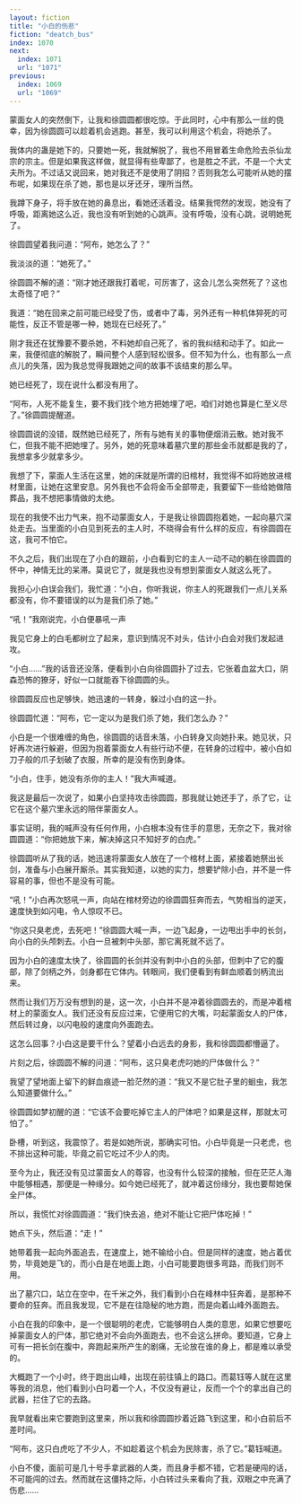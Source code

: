 ```yaml
---
layout: fiction
title: "小白的伤悲"
fiction: "deatch_bus"
index: 1070
next:
  index: 1071
  url: "1071"
previous:
  index: 1069
  url: "1069"
---
```

蒙面女人的突然倒下，让我和徐圆圆都很吃惊。于此同时，心中有那么一丝的侥幸，因为徐圆圆可以趁着机会逃跑。甚至，我可以利用这个机会，将她杀了。

我体内的蛊是她下的，只要她一死，我就解脱了，我也不用冒着生命危险去杀仙龙宗的宗主。但是如果我这样做，就显得有些卑鄙了，也是胜之不武，不是一个大丈夫所为。不过话又说回来，她对我还不是使用了阴招？否则我怎么可能听从她的摆布呢，如果现在杀了她，那也是以牙还牙，理所当然。

我蹲下身子，将手放在她的鼻息出，看她还活着没。结果我愕然的发现，她没有了呼吸，距离她这么近，我也没有听到她的心跳声。没有呼吸，没有心跳，说明她死了。

徐圆圆望着我问道：“阿布，她怎么了？”

我淡淡的道：“她死了。”

徐圆圆不解的道：“刚才她还跟我打着呢，可厉害了，这会儿怎么突然死了？这也太奇怪了吧？”

我道：“她在回来之前可能已经受了伤，或者中了毒，另外还有一种机体猝死的可能性，反正不管是哪一种，她现在已经死了。”

刚才我还在犹豫要不要杀她，不料她却自己死了，省的我纠结和动手了。如此一来，我便彻底的解脱了，瞬间整个人感到轻松很多。但不知为什么，也有那么一点点儿的失落，因为我总觉得我跟她之间的故事不该结束的那么早。

她已经死了，现在说什么都没有用了。

“阿布，人死不能复生，要不我们找个地方把她埋了吧，咱们对她也算是仁至义尽了。”徐圆圆提醒道。

徐圆圆说的没错，既然她已经死了，所有与她有关的事物便烟消云散。她对我不仁，但我不能不把她埋了。另外，她的死意味着墓穴里的那些金币就都是我的了，我想拿多少就拿多少。

我想了下，蒙面人生活在这里，她的床就是所谓的旧棺材，我觉得不如将她放进棺材里面，让她在这里安息。另外我也不会将金币全部带走，我要留下一些给她做陪葬品，我不想把事情做的太绝。

现在的我使不出力气来，抱不动蒙面女人，于是我让徐圆圆抱着她，一起向墓穴深处走去。当里面的小白见到死去的主人时，不晓得会有什么样的反应，有徐圆圆在这，我可不怕它。

不久之后，我们出现在了小白的跟前，小白看到它的主人一动不动的躺在徐圆圆的怀中，神情无比的呆滞。莫说它了，就是我也没有想到蒙面女人就这么死了。

我担心小白误会我们，我忙道：“小白，你听我说，你主人的死跟我们一点儿关系都没有，你不要错误的以为是我们杀了她。”

“吼！”我刚说完，小白便暴吼一声

我见它身上的白毛都树立了起来，意识到情况不对头，估计小白会对我们发起进攻。

“小白……”我的话音还没落，便看到小白向徐圆圆扑了过去，它张着血盆大口，阴森恐怖的獠牙，好似一口就能吞下徐圆圆的头。

徐圆圆反应也足够快，她迅速的一转身，躲过小白的这一扑。

徐圆圆忙道：“阿布，它一定以为是我们杀了她，我们怎么办？”

小白是一个很难缠的角色，徐圆圆的话音未落，小白转身又向她扑来。她见状，只好再次进行躲避，但因为抱着蒙面女人有些行动不便，在转身的过程中，被小白如刀子般的爪子划破了衣服，所幸的是没有伤到身体。

“小白，住手，她没有杀你的主人！”我大声喊道。

我这是最后一次说了，如果小白坚持攻击徐圆圆，那我就让她还手了，杀了它，让它在这个墓穴里永远的陪伴蒙面女人。

事实证明，我的喊声没有任何作用，小白根本没有住手的意思，无奈之下，我对徐圆圆道：“你把她放下来，解决掉这只不知好歹的白虎。”

徐圆圆听从了我的话，她迅速将蒙面女人放在了一个棺材上面，紧接着她祭出长剑，准备与小白展开厮杀。其实我知道，以她的实力，想要铲除小白，并不是一件容易的事，但也不是没有可能。

“吼！”小白再次怒吼一声，向站在棺材旁边的徐圆圆狂奔而去，气势相当的逆天，速度快到如闪电，令人惊叹不已。

“你这只臭老虎，去死吧！”徐圆圆大喊一声，一边飞起身，一边甩出手中的长剑，向小白的头颅刺去。小白一旦被刺中头部，那它离死就不远了。

因为小白的速度太快了，徐圆圆的长剑并没有刺中小白的头部，但刺中了它的腹部，除了剑柄之外，剑身都在它体内。转眼间，我们便看到有鲜血顺着剑柄流出来。

然而让我们万万没有想到的是，这一次，小白并不是冲着徐圆圆去的，而是冲着棺材上的蒙面女人。我们还没有反应过来，它便用它的大嘴，叼起蒙面女人的尸体，然后转过身，以闪电般的速度向外面跑去。

这怎么回事？小白这是要干什么？望着小白远去的身影，我和徐圆圆都懵逼了。

片刻之后，徐圆圆不解的问道：“阿布，这只臭老虎叼她的尸体做什么？”

我望了望地面上留下的鲜血痕迹一脸茫然的道：“我又不是它肚子里的蛔虫，我怎么知道要做什么。”

徐圆圆如梦初醒的道：“它该不会要吃掉它主人的尸体吧？如果是这样，那就太可怕了。”

卧槽，听到这，我震惊了。若是如她所说，那确实可怕。小白毕竟是一只老虎，也不排出这种可能，毕竟之前它吃过不少人的肉。

至今为止，我还没有见过蒙面女人的尊容，也没有什么较深的接触，但在茫茫人海中能够相遇，那便是一种缘分。如今她已经死了，就冲着这份缘分，我也要帮她保全尸体。

所以，我慌忙对徐圆圆道：“我们快去追，绝对不能让它把尸体吃掉！”

她点下头，然后道：“走！”

她带着我一起向外面追去，在速度上，她不输给小白。但是同样的速度，她占着优势，毕竟她是飞的，而小白是在地面上跑，小白可能要跑很多弯路，而我们则不用。

出了墓穴口，站立在空中，在千米之外，我们看到小白在峰林中狂奔着，是那种不要命的狂奔。而且我发现，它不是在往隐秘的地方跑，而是向着山峰外面跑去。

小白在我的印象中，是一个很聪明的老虎，它能够明白人类的意思，如果它想要吃掉蒙面女人的尸体，那它绝对不会向外面跑去，也不会这么拼命。要知道，它身上可有一把长剑在腹中，奔跑起来所产生的剧痛，无论放在谁的身上，都是难以承受的。

大概跑了一个小时，终于跑出山峰，出现在前往镇上的路口。而葛钰等人就在这里等我的消息，他们看到小白叼着一个人，不仅没有避让，反而一个个的拿出自己的武器，拦住了它的去路。

我早就看出来它要跑到这里来，所以我和徐圆圆抄着近路飞到这里，和小白前后不差时间。

“阿布，这只白虎吃了不少人，不如趁着这个机会为民除害，杀了它。”葛钰喊道。

小白不傻，面前可是几十号手拿武器的人类，而且身手都不错，它若是硬闯的话，不可能闯的过去。然而就在这僵持之际，小白转过头来看向了我，双眼之中充满了伤悲……